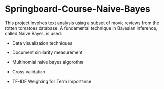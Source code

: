 # Springboard-Course-Naive-Bayes

This project involves text analysis using a subset of movie reviews from the rotten tomatoes database. A fundamental technique in Bayesian inference, called Naive Bayes, is used.

- Data visualization techniques

- Document similarity measurement 

- Multinomial naive bayes algorothm

- Cross validation 

- TF-IDF Weighting for Term Importance
